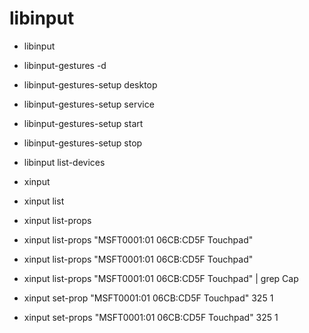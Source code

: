 # libinput

- libinput
- libinput-gestures -d
- libinput-gestures-setup desktop
- libinput-gestures-setup service
- libinput-gestures-setup start
- libinput-gestures-setup stop
- libinput list-devices

- xinput
- xinput list
- xinput list-props
- xinput list-props "MSFT0001:01 06CB:CD5F Touchpad"
- xinput list-props "MSFT0001:01 06CB:CD5F Touchpad"
- xinput list-props "MSFT0001:01 06CB:CD5F Touchpad" | grep Cap
- xinput set-prop "MSFT0001:01 06CB:CD5F Touchpad" 325 1
- xinput set-props "MSFT0001:01 06CB:CD5F Touchpad" 325 1
